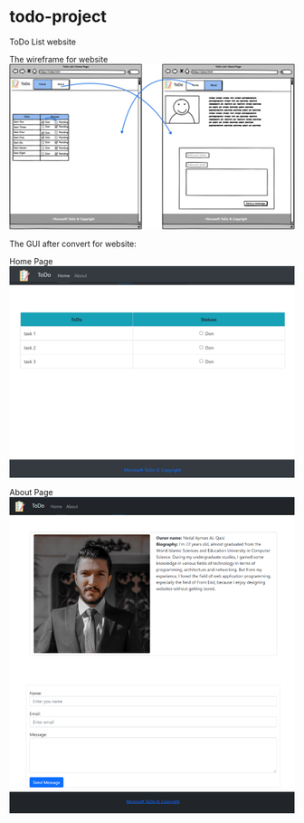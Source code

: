 # todo-project
ToDo List website

The wireframe for website
![wireframe for website](/assets/NewWireframe2.png)

The GUI after convert for website:

Home Page
![Home page](/assets/homepage.png)

About Page
![About page](/assets/aboutpage.png)